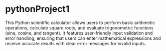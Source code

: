 # pythonProject1
This Python scientific calculator allows users to perform basic arithmetic operations, calculate square roots, and evaluate trigonometric functions (sine, cosine, and tangent). It features user-friendly input validation and error handling, ensuring that users can enter mathematical expressions and receive accurate results with clear error messages for invalid inputs.

